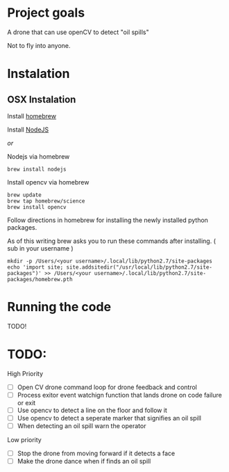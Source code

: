 # Project goals

A drone that can use openCV to detect "oil spills"

Not to fly into anyone.

# Instalation

## OSX Instalation

Install [homebrew](http://brew.sh/)

Install [NodeJS](https://nodejs.org/)

*or*

Nodejs via homebrew

    brew install nodejs

Install opencv via homebrew

    brew update
    brew tap homebrew/science
    brew install opencv

Follow directions in homebrew for installing the newly installed python packages.

As of this writing brew asks you to run these commands after installing. ( sub in your username )

    mkdir -p /Users/<your username>/.local/lib/python2.7/site-packages
    echo 'import site; site.addsitedir("/usr/local/lib/python2.7/site-packages")' >> /Users/<your username>/.local/lib/python2.7/site-packages/homebrew.pth

# Running the code

TODO!

# TODO:

High Priority
- [ ] Open CV drone command loop for drone feedback and control
- [ ] Process exitor event watchign function that lands drone on code failure or exit
- [ ] Use opencv to detect a line on the floor and follow it
- [ ] Use opencv to detect a seperate marker that signifies an oil spill
- [ ] When detecting an oil spill warn the operator

Low priority
- [ ] Stop the drone from moving forward if it detects a face
- [ ] Make the drone dance when if finds an oil spill

